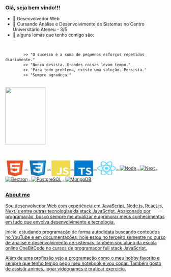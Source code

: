 ### Olá, seja bem vindo!!!

- 🌱 Desenvolvedor Web
- 📘 Cursando Análise e Desenvolvimento de Sistemas no Centro Universitário Ateneu - 3/5
- 💎 alguns lemas que tenho comigo são:
  
<br>

            >> "O sucesso é a soma de pequenos esforços repetidos diariamente."
            >> "Nunca desista. Grandes coisas levam tempo."
            >> "Para todo problema, existe uma solução. Persista."
            >> "Sempre agradeça!"

<br>

<div>
  <a href="https://beacons.ai/marcelooliver" target="_blank" rel="noopener noreferrer" />
  <img height="180em" width="50%" src="https://github-readme-stats.vercel.app/api?username=marcelooliveira1999&show_icons=true&theme=transparent" />
</div>

##

<br>

<div style="display: inline_block">
  <img align="center" alt="HTML" height="50" width="60" src="https://raw.githubusercontent.com/devicons/devicon/master/icons/html5/html5-original.svg"> . 
  <img align="center" alt="CSS" height="50" width="60" src="https://raw.githubusercontent.com/devicons/devicon/master/icons/css3/css3-original.svg"> . 
  <img align="center" alt="Javascript" height="50" width="60" src="https://raw.githubusercontent.com/devicons/devicon/master/icons/javascript/javascript-plain.svg"> . 
  <img align="center" alt="Typescript" height="50" width="60" src="https://raw.githubusercontent.com/devicons/devicon/master/icons/typescript/typescript-plain.svg"> . 
  <img align="center" alt="React" height="50" width="60" src="https://raw.githubusercontent.com/devicons/devicon/master/icons/react/react-original.svg"> . 
  <img align="center" alt="Node" height="50" width="60" src="https://cdn.jsdelivr.net/gh/devicons/devicon/icons/nodejs/nodejs-original.svg" /> . 
  <img align="center" alt="Next" height="50" width="50" src="https://raw.githubusercontent.com/get-icon/geticon/master/icons/nextjs-icon.svg" /> . 
  <img align="center" alt="Electron" height="50" width="50" src="https://www.electronjs.org/assets/img/logo.svg" /> . 
  <img align="center" alt="PostgreSQL" height="60" width="55" src="https://user-images.githubusercontent.com/25181517/117208740-bfb78400-adf5-11eb-97bb-09072b6bedfc.png" /> . 
  <img align="center" alt="MongoDB" height="50" width="60" src="https://user-images.githubusercontent.com/25181517/182884177-d48a8579-2cd0-447a-b9a6-ffc7cb02560e.png" />
    
</div>

##

<h3>About me</h3>
<p>Sou desenvolvedor Web com experiência em JavaScript, Node.js, React.js, Next.js entre outras tecnologias da stack JavaScript. Apaixonado por programação, busco sempre me atualizar e aprimorar meus conhecimentos em tudo que envolva desenvolvimento e tecnologia.

Iniciei estudando programação de forma autodidata buscando conteúdos no YouTube e em documentações, hoje estou no terceiro semestre no curso de analise e desenvolvimento de sistemas, também sou aluno da escola online OneBitCode no cursos de programador full stack JavaScript.

Além de uma profissão vejo a programação como o meu hobby favorito e sempre que tenho tempo pego meu notebook e vou codar. Também gosto de assistir animes, jogar videogames e praticar exercício.
</p>
